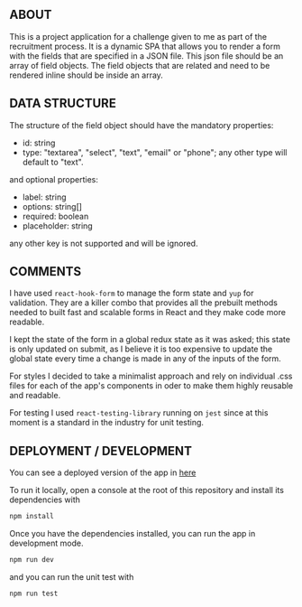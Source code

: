 ## ABOUT
This is a project application for a challenge given to me as part of the recruitment process.
It is a dynamic SPA that allows you to render a form with the fields that are specified in a JSON file.
This json file should be an array of field objects. The field objects that are related and need to be rendered inline should be inside an array.

## DATA STRUCTURE
The structure of the field object should have the mandatory properties:
- id: string
- type: "textarea", "select", "text", "email" or "phone"; any other type will default to "text".

and optional properties:
- label: string
- options: string[]
- required: boolean
- placeholder: string

any other key is not supported and will be ignored.

## COMMENTS
I have used `react-hook-form` to manage the form state and `yup` for validation.
They are a killer combo that provides all the prebuilt methods needed to built fast and scalable forms in React and they make code more readable.

I kept the state of the form in a global redux state as it was asked; this state is only updated on submit, as I believe it is too expensive to update the global state every time a change is made in any of the inputs of the form.

For styles I decided to take a minimalist approach and rely on individual .css files for each of the app's components in oder to make them highly reusable and readable.

For testing I used `react-testing-library` running on `jest` since at this moment is a standard in the industry for unit testing.

## DEPLOYMENT / DEVELOPMENT
You can see a deployed version of the app in [here](https://commandlink-challenge-tau.vercel.app/) 


To run it locally, open a console at the root of this repository and install its dependencies with

```bash
npm install
```

Once you have the dependencies installed, you can run the app in development mode.

```bash
npm run dev
```

and you can run the unit test with

```bash
npm run test
```

